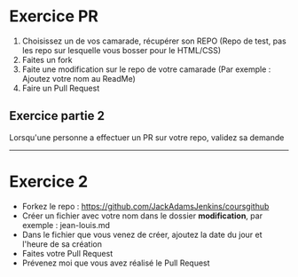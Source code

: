 # Exercice PR

1. Choisissez un de vos camarade, récupérer son REPO (Repo de test, pas les repo sur lesquelle vous bosser pour le HTML/CSS)
2. Faites un fork
3. Faite une modification sur le repo de votre camarade (Par exemple : Ajoutez votre nom au ReadMe)
4. Faire un Pull Request


## Exercice partie 2
Lorsqu'une personne a effectuer un PR sur votre repo, validez sa demande

---

# Exercice 2 
* Forkez le repo : https://github.com/JackAdamsJenkins/coursgithub
* Créer un fichier avec votre nom dans le dossier **modification**, par exemple : jean-louis.md
* Dans le fichier que vous venez de créer, ajoutez la date du jour et l'heure de sa création
* Faites votre Pull Request
* Prévenez moi que vous avez réalisé le Pull Request

